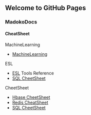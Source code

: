 ## Welcome to GitHub Pages

### MadokoDocs

#### CheatSheet

MachineLearning
- [MachineLearning](/docs/MachineLearning/MachineLearning.html)

ESL
- [ESL](/docs/ESL/ESL.html)
Tools Reference
- [SQL CheetSheet](/docs/Graphviz使用教程.md)

CheetSheet
- [Hbase CheetSheet](/docs/MadokoDocs/CheatSheet/Hbase_CheatSheet.pdf)
- [Redis CheatSheet](/docs/MadokoDocs/CheatSheet/Redis_CheatSheet.html)
- [SQL CheetSheet](/docs/MadokoDocs/CheatSheet/SQL_CheatSheet.html)
